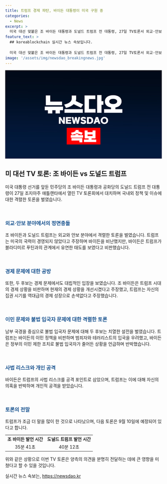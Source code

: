 ```yaml
---
title: 트럼프 경제 파탄, 바이든 대통령이 미국 구원 중
categories:
  - News
excerpt: >
  미국 대선 맞붙은 조 바이든 대통령과 도널드 트럼프 전 대통령, 27일 TV토론서 외교·안보 등 논점 논쟁. 트럼프는 미국 위상 저하, 우크라이나 침공 등 지적하며, 바이든 외교 정책 비판. 바이든은 러시아·우크라이나 문제, 경제 상황 등에 반박. 불법 이민 문제와 트럼프의 형사 재판 등에 대한 공방도 전개. 다음 토론은 9월 10일 ABC 주최로 예정. 토론 시간은 트럼프가 조금 더 길었음.
feature_text: >
  ## koreablockchain 실시간 뉴스 속보입니다.

  미국 대선 맞붙은 조 바이든 대통령과 도널드 트럼프 전 대통령, 27일 TV토론서 외교·안보 등 논점 논쟁. 트럼프는 미국 위상 저하, 우크라이나 침공 등 지적하며, 바이든 외교 정책 비판. 바이든은 러시아·우크라이나 문제, 경제 상황 등에 반박. 불법 이민 문제와 트럼프의 형사 재판 등에 대한 공방도 전개. 다음 토론은 9월 10일 ABC 주최로 예정. 토론 시간은 트럼프가 조금 더 길었음.
image: '/assets/img/newsdao_breakingnews.jpg'
---
```


<p><img src="/assets/img/newsdao_breakingnews.jpg" alt="koreablockchain 속보" /></p>

<h2 data-ke-size="size26">미 대선 TV 토론: 조 바이든 vs 도널드 트럼프</h2>

<p>미국 대통령 선거를 앞둔 민주당의 조 바이든 대통령과 공화당의 도널드 트럼프 전 대통령이 27일 조지아주 애틀랜타에서 열린 TV 토론회에서 대치하며 국내외 정책 및 이슈에 대한 격렬한 토론을 벌였습니다.</p>

<p data-ke-size="size16">&nbsp;</p>

<h3><b><span style="color: #1a5490;">외교·안보 분야에서의 정면충돌</span></b></h3>

<p>조 바이든과 도널드 트럼프는 외교와 안보 분야에서 격렬한 토론을 벌였습니다. 트럼프는 미국의 국력이 경영되지 않았다고 주장하며 바이든을 비난했지만, 바이든은 트럼프가 블라디미르 푸틴과의 관계에서 유연한 태도를 보였다고 비판했습니다.</p>

<p data-ke-size="size16">&nbsp;</p>

<h3><b><span style="color: #1a5490;">경제 문제에 대한 공방</span></b></h3>

<p>또한, 두 후보는 경제 문제에서도 대립적인 입장을 보였습니다. 조 바이든은 트럼프 시대의 경제 상황을 비판하며 현재의 경제 상황을 개선시켰다고 주장했고, 트럼프는 자신의 집권 시기를 역대급의 경제 성장으로 손색없다고 주장했습니다.</p>

<p data-ke-size="size16">&nbsp;</p>

<h3><b><span style="color: #1a5490;">이민 문제와 불법 입국자 문제에 대한 격렬한 토론</span></b></h3>

<p>남부 국경을 중심으로 불법 입국자 문제에 대해 두 후보는 치열한 설전을 벌였습니다. 트럼프는 바이든의 이민 정책을 비판하며 범죄자와 테러리스트의 입국을 우려했고, 바이든은 정부의 이민 제한 조치로 불법 입국자가 줄어든 상황을 언급하며 반박했습니다.</p>

<p data-ke-size="size16">&nbsp;</p>

<h3><b><span style="color: #1a5490;">사법 리스크와 개인 공격</span></b></h3>

<p>바이든은 트럼프의 사법 리스크를 공격 포인트로 삼았으며, 트럼프는 이에 대해 자신의 의혹을 반박하며 개인적 공격을 받았습니다.</p>

<p data-ke-size="size16">&nbsp;</p>

<h3><b><span style="color: #1a5490;">토론의 전말</span></b></h3>

<p>트럼프가 조금 더 말을 많이 한 것으로 나타났으며, 다음 토론은 9월 10일에 예정되어 있다고 합니다.</p>

<table>
    <tbody>
        <tr>
            <td style="text-align: center; height: 17px;"><b>조 바이든 발언 시간</b></td>
            <td style="text-align: center; height: 17px;"><b>도널드 트럼프 발언 시간</b></td>
        </tr>
        <tr>
            <td style="text-align: center; height: 17px;">35분 41초</td>
            <td style="text-align: center; height: 17px;">40분 12초</td>
        </tr>
    </tbody>
</table>

<p>위와 같은 상황으로 이번 TV 토론은 양측의 의견을 분명히 전달하는 데에 큰 영향을 미쳤다고 할 수 있을 것입니다.</p>
실시간 뉴스 속보는, <a href="https://newsdao.kr" rel="dofollow">https://newsdao.kr</a>



